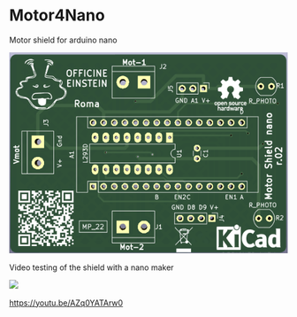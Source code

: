 # Motor4Nano
Motor shield for arduino nano

![This is an image](https://github.com/OfficineEinstein/Motor4Nano/blob/main/Motor_shield_4Nano.png)

Video testing of the shield with a nano maker

[<img src="https://i.ytimg.com/vi/AZq0YATArw0/maxresdefault.jpg" width="50%">](https://www.youtube.com/watch?v=AZq0YATArw0 "videoprova shield")


https://youtu.be/AZq0YATArw0
